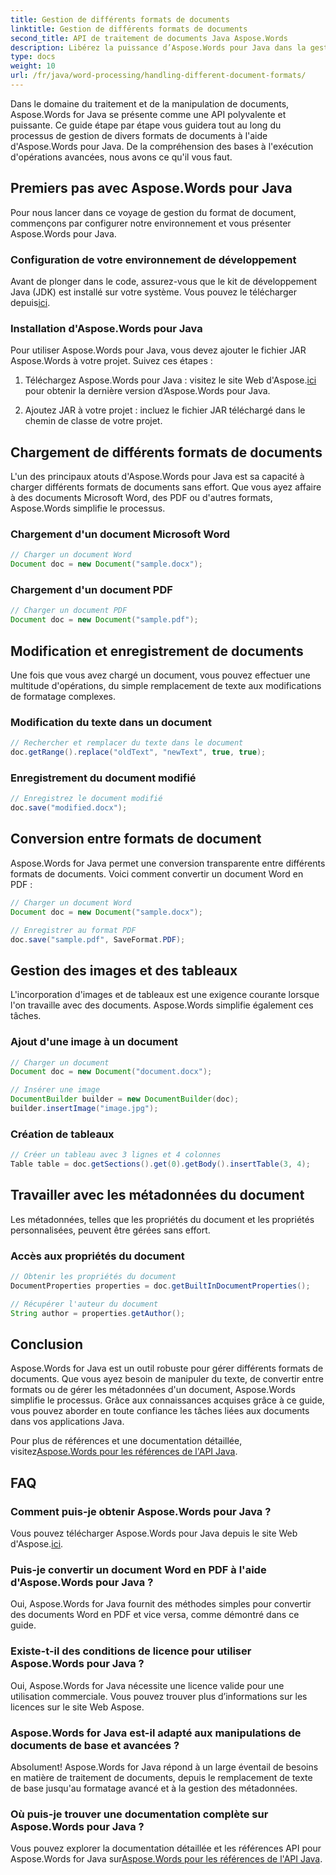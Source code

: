 ```yaml
---
title: Gestion de différents formats de documents
linktitle: Gestion de différents formats de documents
second_title: API de traitement de documents Java Aspose.Words
description: Libérez la puissance d’Aspose.Words pour Java dans la gestion de divers formats de documents. Apprenez l'édition de texte, les conversions et bien plus encore avec des exemples pratiques.
type: docs
weight: 10
url: /fr/java/word-processing/handling-different-document-formats/
---
```


Dans le domaine du traitement et de la manipulation de documents, Aspose.Words for Java se présente comme une API polyvalente et puissante. Ce guide étape par étape vous guidera tout au long du processus de gestion de divers formats de documents à l'aide d'Aspose.Words pour Java. De la compréhension des bases à l'exécution d'opérations avancées, nous avons ce qu'il vous faut.

## Premiers pas avec Aspose.Words pour Java

Pour nous lancer dans ce voyage de gestion du format de document, commençons par configurer notre environnement et vous présenter Aspose.Words pour Java.

### Configuration de votre environnement de développement

 Avant de plonger dans le code, assurez-vous que le kit de développement Java (JDK) est installé sur votre système. Vous pouvez le télécharger depuis[ici](https://www.oracle.com/java/technologies/javase-downloads.html).

### Installation d'Aspose.Words pour Java

Pour utiliser Aspose.Words pour Java, vous devez ajouter le fichier JAR Aspose.Words à votre projet. Suivez ces étapes :

1.  Téléchargez Aspose.Words pour Java : visitez le site Web d'Aspose.[ici](https://releases.aspose.com/words/java/) pour obtenir la dernière version d’Aspose.Words pour Java.

2. Ajoutez JAR à votre projet : incluez le fichier JAR téléchargé dans le chemin de classe de votre projet.

## Chargement de différents formats de documents

L'un des principaux atouts d'Aspose.Words pour Java est sa capacité à charger différents formats de documents sans effort. Que vous ayez affaire à des documents Microsoft Word, des PDF ou d'autres formats, Aspose.Words simplifie le processus.

### Chargement d'un document Microsoft Word

```java
// Charger un document Word
Document doc = new Document("sample.docx");
```

### Chargement d'un document PDF

```java
// Charger un document PDF
Document doc = new Document("sample.pdf");
```

## Modification et enregistrement de documents

Une fois que vous avez chargé un document, vous pouvez effectuer une multitude d'opérations, du simple remplacement de texte aux modifications de formatage complexes.

### Modification du texte dans un document

```java
// Rechercher et remplacer du texte dans le document
doc.getRange().replace("oldText", "newText", true, true);
```

### Enregistrement du document modifié

```java
// Enregistrez le document modifié
doc.save("modified.docx");
```

## Conversion entre formats de document

Aspose.Words for Java permet une conversion transparente entre différents formats de documents. Voici comment convertir un document Word en PDF :

```java
// Charger un document Word
Document doc = new Document("sample.docx");

// Enregistrer au format PDF
doc.save("sample.pdf", SaveFormat.PDF);
```

## Gestion des images et des tableaux

L'incorporation d'images et de tableaux est une exigence courante lorsque l'on travaille avec des documents. Aspose.Words simplifie également ces tâches.

### Ajout d'une image à un document

```java
// Charger un document
Document doc = new Document("document.docx");

// Insérer une image
DocumentBuilder builder = new DocumentBuilder(doc);
builder.insertImage("image.jpg");
```

### Création de tableaux

```java
// Créer un tableau avec 3 lignes et 4 colonnes
Table table = doc.getSections().get(0).getBody().insertTable(3, 4);
```

## Travailler avec les métadonnées du document

Les métadonnées, telles que les propriétés du document et les propriétés personnalisées, peuvent être gérées sans effort.

### Accès aux propriétés du document

```java
// Obtenir les propriétés du document
DocumentProperties properties = doc.getBuiltInDocumentProperties();

// Récupérer l'auteur du document
String author = properties.getAuthor();
```

## Conclusion

Aspose.Words for Java est un outil robuste pour gérer différents formats de documents. Que vous ayez besoin de manipuler du texte, de convertir entre formats ou de gérer les métadonnées d'un document, Aspose.Words simplifie le processus. Grâce aux connaissances acquises grâce à ce guide, vous pouvez aborder en toute confiance les tâches liées aux documents dans vos applications Java.

 Pour plus de références et une documentation détaillée, visitez[Aspose.Words pour les références de l'API Java](https://reference.aspose.com/words/java/).

## FAQ

### Comment puis-je obtenir Aspose.Words pour Java ?

 Vous pouvez télécharger Aspose.Words pour Java depuis le site Web d'Aspose.[ici](https://releases.aspose.com/words/java/).

### Puis-je convertir un document Word en PDF à l'aide d'Aspose.Words pour Java ?

Oui, Aspose.Words for Java fournit des méthodes simples pour convertir des documents Word en PDF et vice versa, comme démontré dans ce guide.

### Existe-t-il des conditions de licence pour utiliser Aspose.Words pour Java ?

Oui, Aspose.Words for Java nécessite une licence valide pour une utilisation commerciale. Vous pouvez trouver plus d’informations sur les licences sur le site Web Aspose.

### Aspose.Words for Java est-il adapté aux manipulations de documents de base et avancées ?

Absolument! Aspose.Words for Java répond à un large éventail de besoins en matière de traitement de documents, depuis le remplacement de texte de base jusqu'au formatage avancé et à la gestion des métadonnées.

### Où puis-je trouver une documentation complète sur Aspose.Words pour Java ?

 Vous pouvez explorer la documentation détaillée et les références API pour Aspose.Words for Java sur[Aspose.Words pour les références de l'API Java](https://reference.aspose.com/words/java/).